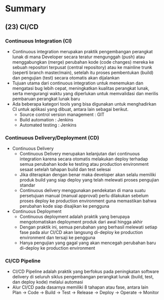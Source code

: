 # Summary

## (23) CI/CD

### Continuous Integration (CI)
- Continuous integration merupakan praktik pengembangan perangkat lunak di mana Developer secara teratur mengunggah (push) atau menggabungkan (merge) perubahan kode (code changes) mereka ke sebuah repositori terpusat (central repository) atau ke mainline trunk (seperti branch master/main), setelah itu proses pembentukan (build) dan pengujian (test) secara otomatis akan dijalankan
- Tujuan utama dari continuous integration untuk menemukan dan mengatasi bug lebih cepat, meningkatkan kualitas perangkat lunak, serta mengurangi waktu yang diperlukan untuk memvalidasi dan merilis pembaruan perangkat lunak baru
- Ada beberapa kategori tools yang bisa digunakan untuk menghadirkan CI untuk aplikasi yang dibuat, antara lain sebagai berikut.
    - Source control version management : GIT
    - Build automation : Jenkins
    - Automated testing : Jenkins

### Continuous Delivery/Deployment (CD)
- Continuous Delivery
    - Continuous Delivery merupakan kelanjutan dari continuous integration karena secara otomatis melakukan deploy terhadap semua perubahan kode ke testing atau production environment sesaat setelah tahapan build dan test selesai
    -  Jika diterapkan dengan benar maka developer akan selalu memiliki produk build yang siap deploy yang telah melewati proses pengujian standar 
    - Continuous delivery menggunakan pendekatan di mana suatu persetujuan manual (manual approval) perlu dilakukan sebelum proses deploy ke production environment guna memastikan bahwa perubahan kode siap disajikan ke pengguna
- Continuous Deployment
    - Continuous deployment adalah praktik yang berupaya mengotomatiskan deployment produk dari awal hingga akhir
    - Dengan praktik ini, semua perubahan yang berhasil melewati setiap fase pada alur CI/CD akan langsung di-deploy ke production environment dan tersaji ke pengguna
    - Hanya pengujian yang gagal yang akan mencegah perubahan baru di-deploy ke production environment

### CI/CD Pipeline 
-  CI/CD Pipeline adalah praktik yang berfokus pada peningkatan software delivery di seluruh siklus pengembangan perangkat lunak (build, test, dan deploy kode) melalui automasi
- Alur CI/CD pada dasarnya memiliki 8 tahapan atau fase, antara lain <br>
Plan -> Code -> Build -> Test -> Release -> Deploy -> Operate -> Monitor